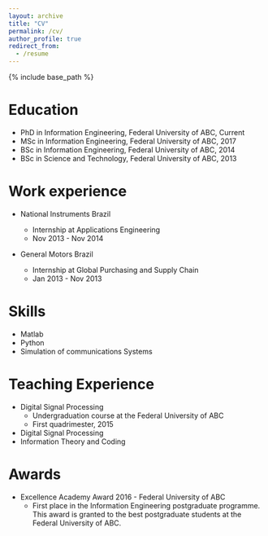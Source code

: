 ```yaml
---
layout: archive
title: "CV"
permalink: /cv/
author_profile: true
redirect_from:
  - /resume
---
```


{% include base_path %}

Education
======
* PhD in Information Engineering, Federal University of ABC, Current
* MSc in Information Engineering, Federal University of ABC, 2017
* BSc in Information Engineering, Federal University of ABC, 2014
* BSc in Science and Technology, Federal University of ABC, 2013

Work experience
======
* National Instruments Brazil
  * Internship at Applications Engineering
  * Nov 2013 - Nov 2014

* General Motors Brazil
  * Internship at Global Purchasing and Supply Chain
  * Jan 2013 - Nov 2013
  
Skills
======
* Matlab
* Python
* Simulation of communications Systems
 
Teaching Experience
======
<!--   <ul>{% for post in site.teaching %}
    {% include archive-single-cv.html %}
  {% endfor %}</ul> -->
* Digital Signal Processing
  * Undergraduation course at the Federal University of ABC
  * First quadrimester, 2015
* Digital Signal Processing
* Information Theory and Coding

  
Awards
======
* Excellence Academy Award 2016 - Federal University of ABC
  * First place in the Information Engineering postgraduate programme. This award is granted to the best postgraduate students at the Federal University of ABC.
